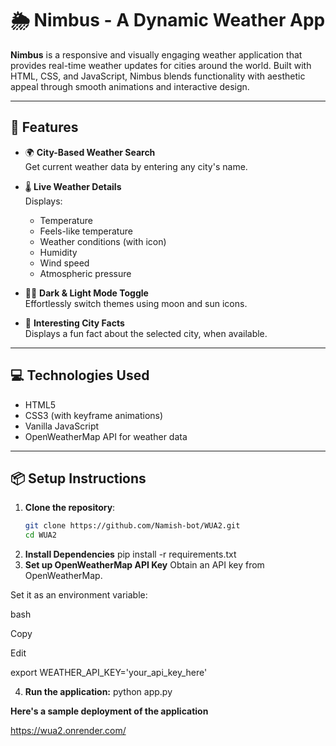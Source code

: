# 🌦️ Nimbus - A Dynamic Weather App

**Nimbus** is a responsive and visually engaging weather application that provides real-time weather updates for cities around the world. Built with HTML, CSS, and JavaScript, Nimbus blends functionality with aesthetic appeal through smooth animations and interactive design.

---

## 🚀 Features

- 🌍 **City-Based Weather Search**  
  Get current weather data by entering any city's name.

- 🌡️ **Live Weather Details**  
  Displays:
  - Temperature
  - Feels-like temperature
  - Weather conditions (with icon)
  - Humidity
  - Wind speed
  - Atmospheric pressure

- 🌙🌞 **Dark & Light Mode Toggle**  
  Effortlessly switch themes using moon and sun icons.

- 📌 **Interesting City Facts**  
  Displays a fun fact about the selected city, when available.

---

## 💻 Technologies Used

- HTML5
- CSS3 (with keyframe animations)
- Vanilla JavaScript
- OpenWeatherMap API for weather data

---

## 📦 Setup Instructions

1. **Clone the repository**:
   ```bash
   git clone https://github.com/Namish-bot/WUA2.git
   cd WUA2
2. **Install Dependencies**
   pip install -r requirements.txt
3. **Set up OpenWeatherMap API Key**
   Obtain an API key from OpenWeatherMap.

  Set it as an environment variable:
  
  bash
  
  Copy
  
  Edit
  
  export WEATHER_API_KEY='your_api_key_here'
  
  4. **Run the application:**
    python app.py

**Here's a sample deployment of the application**

https://wua2.onrender.com/
